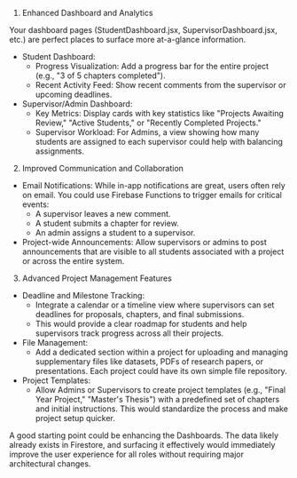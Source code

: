 

  1. Enhanced Dashboard and Analytics

  Your dashboard pages (StudentDashboard.jsx, SupervisorDashboard.jsx, etc.) are
  perfect places to surface more at-a-glance information.

   * Student Dashboard:
       * Progress Visualization: Add a progress bar for the entire project (e.g., "3
         of 5 chapters completed").
       * Recent Activity Feed: Show recent comments from the supervisor or upcoming
         deadlines.
   * Supervisor/Admin Dashboard:
       * Key Metrics: Display cards with key statistics like "Projects Awaiting
         Review," "Active Students," or "Recently Completed Projects."
       * Supervisor Workload: For Admins, a view showing how many students are
         assigned to each supervisor could help with balancing assignments.

  2. Improved Communication and Collaboration

   * Email Notifications: While in-app notifications are great, users often rely on
     email. You could use Firebase Functions to trigger emails for critical events:
       * A supervisor leaves a new comment.
       * A student submits a chapter for review.
       * An admin assigns a student to a supervisor.
   * Project-wide Announcements: Allow supervisors or admins to post announcements
     that are visible to all students associated with a project or across the entire
     system.

  3. Advanced Project Management Features

   * Deadline and Milestone Tracking:
       * Integrate a calendar or a timeline view where supervisors can set deadlines
         for proposals, chapters, and final submissions.
       * This would provide a clear roadmap for students and help supervisors track
         progress across all their projects.
   * File Management:
       * Add a dedicated section within a project for uploading and managing
         supplementary files like datasets, PDFs of research papers, or presentations.
         Each project could have its own simple file repository.
   * Project Templates:
       * Allow Admins or Supervisors to create project templates (e.g., "Final Year
         Project," "Master's Thesis") with a predefined set of chapters and initial
         instructions. This would standardize the process and make project setup
         quicker.

  A good starting point could be enhancing the Dashboards. The data likely already
  exists in Firestore, and surfacing it effectively would immediately improve the
  user experience for all roles without requiring major architectural changes.
